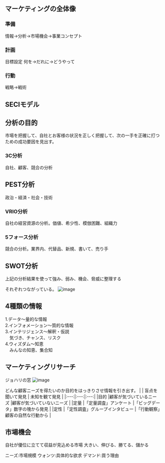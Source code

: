 ## マーケティングの全体像
### 準備
情報→分析→市場機会→事業コンセプト
### 計画
目標設定
何を→だれに→どうやって
### 行動
戦略→戦術



## SECIモデル



## 分析の目的
市場を把握して、自社とお客様の状況を正しく把握して、次の一手を正確に打つための成功要因を見出す。

### 3C分析
自社、顧客、競合の分析
## PEST分析
政治・経済・社会・技術
### VRIO分析
自社の経営資源の分析。価値、希少性、模倣困難、組織力
### 5フォース分析
競合の分析。業界内、代替品、新規、書いて、売り手
## SWOT分析
上記の分析結果を使って強み、弱み、機会、脅威に整理する

それぞれつながっている。
![image](https://github.com/user-attachments/assets/f014d553-7aea-40f7-afc1-f14c67d9cfcb)

## 4種類の情報  
1.データ～量的な情報  
2.インフォメーション～質的な情報  
3.インテリジェンス～解釈・仮説  
　気づき、チャンス、リスク  
4.ウィズダム～知恵  
　みんなの知恵、集合知  

## マーケティングリサーチ
ジョハリの窓
![image](https://github.com/user-attachments/assets/f85b7689-513a-4f2e-96a1-6d704585ec07)


どんな顧客ニーズを得たいのか目的をはっきりさせ情報を引き出す。
|  | 盲点を聞いて発見 | 未知を観て発見 |
|:---:|:---:|:---:|
|目的 |顧客が気づいているニーズ |顧客が気づいていないニーズ |
|定量 |「定量調査」アンケート |「ビッグデータ」数字の塊から発見 |
|定性 |「定性調査」グループインタビュー |「行動観察」顧客の自然な行動から |

## 市場機会
自社が優位に立てて収益が見込める市場
大きい、伸びる、勝てる、儲かる

ニーズ:市場規模
ウォンツ:具体的な欲求
デマンド:買う理由
